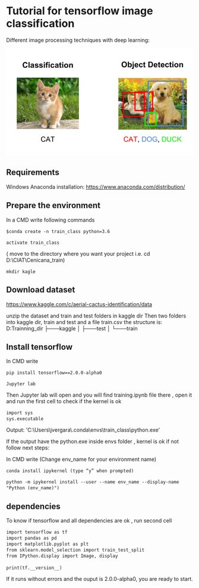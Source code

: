 # Tutorial for tensorflow image classification 

Different  image processing techniques with deep learning:

![Alt text](img_info/id1.png)

## Requirements
Windows 
Anaconda installation:  https://www.anaconda.com/distribution/  

## Prepare the environment
In a CMD write following commands

```
$conda create -n train_class python=3.6
```

```
activate train_class
```

( move to the directory where you want your project i.e.  cd D:\CIAT\Cenicana_train\)

```
mkdir kagle
```

## Download dataset
https://www.kaggle.com/c/aerial-cactus-identification/data

unzip the dataset and train and test folders in kaggle dir
Then two folders into kaggle dir, train and test and a file train.csv the structure is:
D:Trainning_dir
├───kaggle
│   ├───test
│   └───train

## Install tensorflow

In CMD write

```
pip install tensorflow==2.0.0-alpha0 
```

```
Jupyter lab
```
Then Jupyter lab will open and you will find training.ipynb file there , open it and run the first cell to check if the kernel is ok
```
import sys 
sys.executable
```
Output: 'C:\\Users\\jvergara\\.conda\\envs\\train_class\\python.exe'

If the output have the python.exe inside envs folder , kernel is ok  if not follow next steps:

In CMD write (Change env_name for your environment name)
```
conda install ipykernel (type “y” when prompted)
```
```
python -m ipykernel install --user --name env_name --display-name "Python (env_name)") 
```

## dependencies 
To know if tensorflow and all dependencies are ok , run second cell 
```
import tensorflow as tf
import pandas as pd
import matplotlib.pyplot as plt
from sklearn.model_selection import train_test_split
from IPython.display import Image, display

print(tf.__version__)
```
If it runs without errors and the ouput is  2.0.0-alpha0, you are ready to start.
